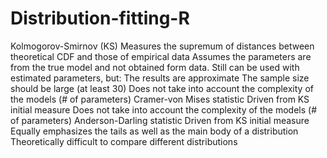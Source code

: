# Distribution-fitting-R

Kolmogorov-Smirnov (KS)
     Measures the supremum of distances between theoretical CDF and those of empirical data
     Assumes the parameters are from the true model and not obtained form data. 
     Still can be used with estimated parameters, but:
     The results are approximate
     The sample size should be large (at least 30)
     Does not take into account the complexity of the models (# of parameters)
Cramer-von Mises statistic
     Driven from KS initial measure 
     Does not take into account the complexity of the models (# of parameters)
Anderson-Darling statistic
     Driven from KS initial measure
     Equally emphasizes the tails as well as the main body of a distribution 
     Theoretically difficult to compare different distributions
